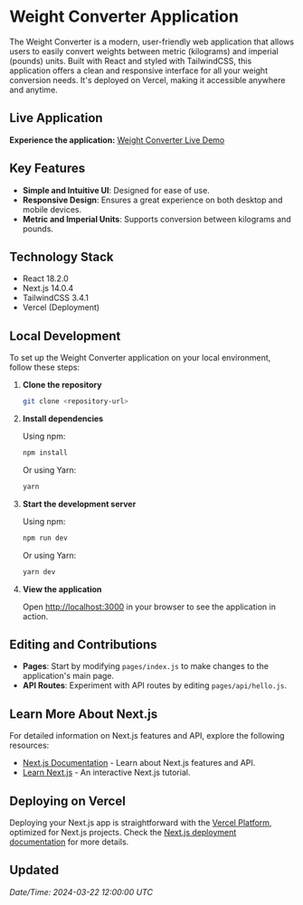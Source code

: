 # Weight Converter Application

The Weight Converter is a modern, user-friendly web application that allows users to easily convert weights between metric (kilograms) and imperial (pounds) units. Built with React and styled with TailwindCSS, this application offers a clean and responsive interface for all your weight conversion needs. It's deployed on Vercel, making it accessible anywhere and anytime.

## Live Application

**Experience the application:** [Weight Converter Live Demo](https://weightconverter.vercel.app/)

## Key Features

- **Simple and Intuitive UI**: Designed for ease of use.
- **Responsive Design**: Ensures a great experience on both desktop and mobile devices.
- **Metric and Imperial Units**: Supports conversion between kilograms and pounds.

## Technology Stack

- React 18.2.0
- Next.js 14.0.4
- TailwindCSS 3.4.1
- Vercel (Deployment)

## Local Development

To set up the Weight Converter application on your local environment, follow these steps:

1. **Clone the repository**

   ```bash
   git clone <repository-url>
   ```

2. **Install dependencies**

   Using npm:

   ```bash
   npm install
   ```

   Or using Yarn:

   ```bash
   yarn
   ```

3. **Start the development server**

   Using npm:

   ```bash
   npm run dev
   ```

   Or using Yarn:

   ```bash
   yarn dev
   ```

4. **View the application**

   Open [http://localhost:3000](http://localhost:3000) in your browser to see the application in action.

## Editing and Contributions

- **Pages**: Start by modifying `pages/index.js` to make changes to the application's main page.
- **API Routes**: Experiment with API routes by editing `pages/api/hello.js`.

## Learn More About Next.js

For detailed information on Next.js features and API, explore the following resources:

- [Next.js Documentation](https://nextjs.org/docs) - Learn about Next.js features and API.
- [Learn Next.js](https://nextjs.org/learn) - An interactive Next.js tutorial.

## Deploying on Vercel

Deploying your Next.js app is straightforward with the [Vercel Platform](https://vercel.com/new?utm_medium=default-template&filter=next.js&utm_source=create-next-app&utm_campaign=create-next-app-readme), optimized for Next.js projects. Check the [Next.js deployment documentation](https://nextjs.org/docs/deployment) for more details.

## Updated

_Date/Time: 2024-03-22 12:00:00 UTC_
